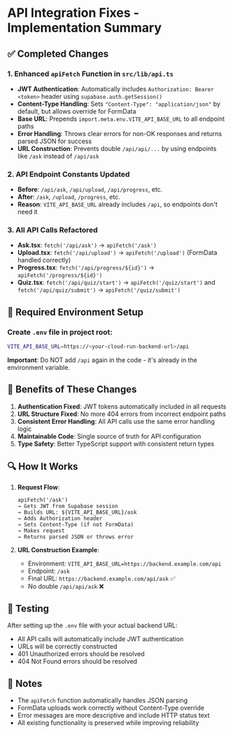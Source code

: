 # API Integration Fixes - Implementation Summary

## ✅ Completed Changes

### 1. Enhanced `apiFetch` Function in `src/lib/api.ts`
- **JWT Authentication**: Automatically includes `Authorization: Bearer <token>` header using `supabase.auth.getSession()`
- **Content-Type Handling**: Sets `"Content-Type": "application/json"` by default, but allows override for FormData
- **Base URL**: Prepends `import.meta.env.VITE_API_BASE_URL` to all endpoint paths
- **Error Handling**: Throws clear errors for non-OK responses and returns parsed JSON for success
- **URL Construction**: Prevents double `/api/api/...` by using endpoints like `/ask` instead of `/api/ask`

### 2. API Endpoint Constants Updated
- **Before**: `/api/ask`, `/api/upload`, `/api/progress`, etc.
- **After**: `/ask`, `/upload`, `/progress`, etc.
- **Reason**: `VITE_API_BASE_URL` already includes `/api`, so endpoints don't need it

### 3. All API Calls Refactored
- **Ask.tsx**: `fetch('/api/ask')` → `apiFetch('/ask')`
- **Upload.tsx**: `fetch('/api/upload')` → `apiFetch('/upload')` (FormData handled correctly)
- **Progress.tsx**: `fetch('/api/progress/${id}')` → `apiFetch('/progress/${id}')`
- **Quiz.tsx**: `fetch('/api/quiz/start')` → `apiFetch('/quiz/start')` and `fetch('/api/quiz/submit')` → `apiFetch('/quiz/submit')`

## 🔧 Required Environment Setup

### Create `.env` file in project root:
```bash
VITE_API_BASE_URL=https://<your-cloud-run-backend-url>/api
```

**Important**: Do NOT add `/api` again in the code - it's already in the environment variable.

## 🚀 Benefits of These Changes

1. **Authentication Fixed**: JWT tokens automatically included in all requests
2. **URL Structure Fixed**: No more 404 errors from incorrect endpoint paths
3. **Consistent Error Handling**: All API calls use the same error handling logic
4. **Maintainable Code**: Single source of truth for API configuration
5. **Type Safety**: Better TypeScript support with consistent return types

## 🔍 How It Works

1. **Request Flow**:
   ```
   apiFetch('/ask') 
   → Gets JWT from Supabase session
   → Builds URL: ${VITE_API_BASE_URL}/ask
   → Adds Authorization header
   → Sets Content-Type (if not FormData)
   → Makes request
   → Returns parsed JSON or throws error
   ```

2. **URL Construction Example**:
   - Environment: `VITE_API_BASE_URL=https://backend.example.com/api`
   - Endpoint: `/ask`
   - Final URL: `https://backend.example.com/api/ask` ✅
   - No double `/api/api/ask` ❌

## 🧪 Testing

After setting up the `.env` file with your actual backend URL:
- All API calls will automatically include JWT authentication
- URLs will be correctly constructed
- 401 Unauthorized errors should be resolved
- 404 Not Found errors should be resolved

## 📝 Notes

- The `apiFetch` function automatically handles JSON parsing
- FormData uploads work correctly without Content-Type override
- Error messages are more descriptive and include HTTP status text
- All existing functionality is preserved while improving reliability

